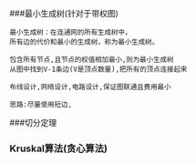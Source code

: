 ###最小生成树(针对于带权图)
````
最小生成树：在连通网的所有生成树中，
所有边的代价和最小的生成树，称为最小生成树。 

包含所有节点,且节点的权值相加最小,则为最小生成树
从图中找到V-1条边(V是顶点数量),把所有的顶点连接起来

布线设计,网络设计,电路设计,保证图联通且费用最小

思路:尽量使用短边,
````
###切分定理

### Kruskal算法(贪心算法)
